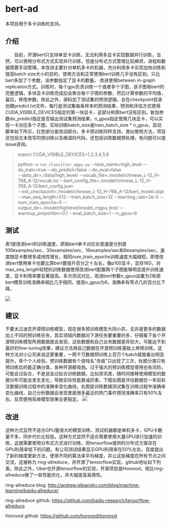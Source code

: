 # bert-ad
本项目用于多卡训练的支持。
## 介绍
　　目前，开源bert只支持单显卡训练，无法利用多显卡实现数据并行训练，当然，可以使用分布式方式实现并行训练，但是分布式方式管理比较麻烦，进程和数据需要手动管理。本改进主要针对单机多卡的机器，充分利用多卡实现加快训练和提高batch size大小的目的，使用方法和正常使用bert训练几乎没有区别，只比bert多加了个参数，该参数指定了显卡的数量。
    改进使用between in-graph replication方式。训练时，每个gpu负责训练一个或者多个子图，该子图有bert的完整逻辑，多块显卡训练完成后会聚合每个子图的参数，然后计算参数的平均值，最后，修改参数。除此之外，源码加了测试集的预测逻辑，会在checkpoint目录创建predict.txt文件，每行是测试集每条样本的预测结果，预测和评估方式使用CUDA_VISIBLE_DEVICES指定的第一块显卡，这部分和原bert没有区别。新加参数do_predict指定是否输出测试集预测结果，n_gpus指定使用几块显卡，可以实现一卡对应多个子图，实际训练batch_size是train_batch_size * n_gpus，启动脚本如下所示，红色部分是改动部分。多卡预训练同样支持，类似使用方法，项目还包括文本改写的预训练以及微调的代码，还包括训练数据预处理，有问题可以提issue咨询。


>export CUDA_VISIBLE_DEVICES=1,2,3,4,5,6

>python -u `run_classifier_mgpu.py` --task_name=high_level  --do_train=true --do_predict=false --do_eval=false  
>--data_dir=./data/high_level/   --vocab_file=./model/chinese_L-12_H-768_A-12/vocab.txt   --bert_config_file=./model/chinese_L-12_H-768_A-12/bert_config.json  
>--init_checkpoint=./model/chinese_L-12_H-768_A-12/bert_model.ckpt   --max_seq_length=512 --train_batch_size=12 
>--learning_rate=2e-5 --num_train_epochs=5 --output_dir=./model/highlevel/model_mgpu_test/ --warmup_proportion=0.1 
>--eval_batch_size=1 --n_gpus=6

## 测试
表1是改进bert的训练速度，原始bert单卡对应长度速度分别是100examples/sec、30examples/sec、16examples/sec和8examples/sec，速度随显卡数增多成线性增长，相同num_train_epochs训练速度大幅缩短。即使改进bert使用单卡也要比原bert要提升百分之十左右，像p100显卡，显存16G，对max_seq_length较短的训练数据使用改进bert配置两个子图能够明显提升训练速度，显卡利用率要显著提高。多次测试对比，改进bert参数n_gpus设置为2和原bert模型训练准确率相比几乎相同，提高n_gpus为6，准确率有零点几的百分比下降。

![](https://github.com/zhp510730568/bert-ad/blob/master/%E9%80%9F%E5%BA%A6%E5%AF%B9%E6%AF%94.png)
## 建议
不要太过迷恋开源预训练模型，现在很多预训练模型大同小异，无非是更多的数据加上不同的预训练任务，其实领域内数据对下游任务要重要的多，仔细看下各个开源预训练模型所用数据就会发现，这些数据和自己业务数据差异较大，可能达不到最好的fine-tuning效果，建议方法用自己数据在开源预训练基础上再预训练，这种方法对小公司来说这更重要，一两千万数据预训练上百万个batch就能看出明显提升。举个个人经验，预训练数据有个游戏名"赤痕"只出现了三次，标题分类只有预训练后的能正确分类，各种开源都哑炮。过于强大的预训练模型使用也有风险，可能会过拟合，不是说会过拟合训练数据，比如资讯类，随时间推移使用模型的数据分布可能会发生变化，导致实际性能衰减厉害。下图左图是评估数据在一年前标注数据训练过程中的准确率变化曲线，右图是训练数据测试集在训练过程中准确率变化曲线，自己分析数据会发现里面很多最近的热门事件预测准确率只有50%左右，反而使用简单模型效果会更稳定。
![](https://github.com/zhp510730568/bert-ad/blob/master/%E8%BF%87%E6%8B%9F%E5%90%88.png)
## 改进
这种方式显然不适合GPU量很大的模型训练，测试机器都是单机多卡，GPU卡数量不多，同步代价比较低。这种方式显然不适合需要使用大量GPU进行加速的训练，这就需要使用分布式方式进行训练，但tensorflow提供的分布式方案存在GPU利用率低下的问题，有公司测试结果显示GPU利用率在50%左右，百度提出了新的梯度更新方法，使用不同的算法来平均梯度，并让这些梯度在所有节点之间交流，这被称为 ring-allreduce，并开源了tensorflow实现，github地址如下列表。除此之外，Uber也开源tensorflow的实现，开源项目是Horovod，相比ring-allreduce做了一些性能优化，并大幅提高易用性。

ring-allreduce blog: http://andrew.gibiansky.com/blog/machine-learning/baidu-allreduce/

ring-allreduce github: https://github.com/baidu-research/tensorflow-allreduce

Horovod github: https://github.com/horovod/horovod
